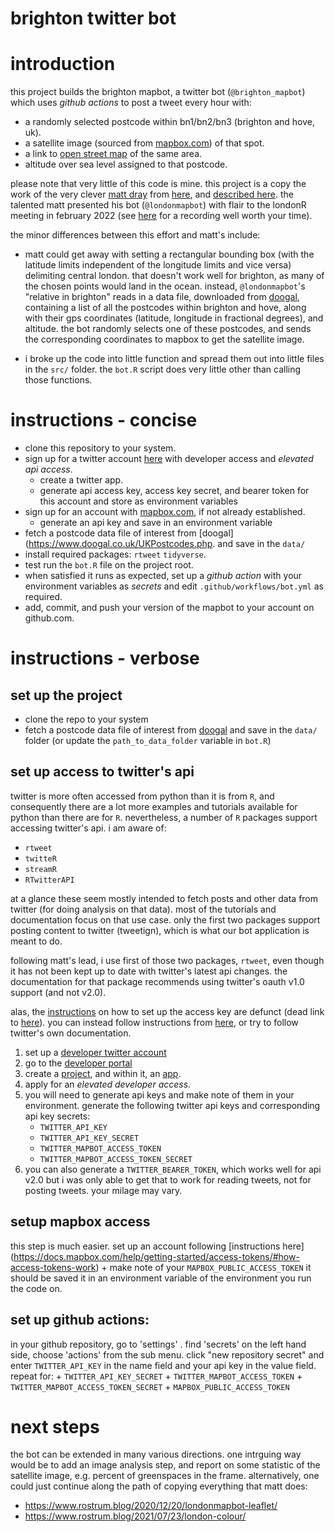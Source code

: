brighton twitter bot
===
# introduction
this project builds the brighton mapbot, a twitter bot (`@brighton_mapbot`) which uses _github actions_ to post a tweet every hour with:

- a randomly selected postcode within bn1/bn2/bn3 (brighton and hove, uk).
- a satellite image (sourced from [mapbox.com](https://mapbox.com)) of that spot.
- a link to [open street map](https://openstreetmap.org) of the same area.
- altitude over sea level assigned to that postcode. 


please note that very little of this code is mine. this project is a copy the work of the very clever [matt dray](https://twitter.com/mattdray) from [here](https://github.com/matt-dray/londonmapbot), and [described here](https://www.rostrum.blog/2020/09/21/londonmapbot/). the talented matt presented his bot (`@londonmapbot`) with flair to the londonR meeting in february 2022 (see [here](https://www.ascent.io/london-r-february-gathering-welcometoascent-followup) for a recording well worth your time).

the minor differences between this effort and matt's include:

- matt could get away with setting a rectangular bounding box (with the latitude limits independent of the longitude limits and vice versa) delimiting central london. that doesn't work well for brighton, as many of the chosen points would land in the ocean. instead, `@londonmapbot`'s "relative in brighton" reads in a data file, downloaded from [doogal](https://www.doogal.co.uk/UKPostcodes.php), containing a list of all the postcodes within brighton and hove, along with their gps coordinates (latitude, longitude in fractional degrees), and altitude. the bot randomly selects one of these postcodes, and sends the corresponding coordinates to mapbox to get the satellite image. 

- i broke up the code into little function and spread them out into little files in the `src/` folder. the `bot.R` script does very little other than calling those functions.


# instructions - concise
- clone this repository to your system.
- sign up for a twitter account [here](twitter.com) with developer access and _elevated api access_.
    + create a twitter app.
    + generate api access key, access key secret, and bearer token for this account and store as environment variables
- sign up for an account with [mapbox.com](https://mapbox.com/), if not already established.
    + generate an api key and save in an environment variable
- fetch a postcode data file of interest from [doogal](https://www.doogal.co.uk/UKPostcodes.php. and save in the `data/`
- install required packages: `rtweet` `tidyverse`.
- test run the `bot.R` file on the project root.
- when satisfied it runs as expected, set up a _github action_ with your environment variables as _secrets_ and edit `.github/workflows/bot.yml` as required.
- add, commit, and push your version of the mapbot to your account on github.com.


# instructions - verbose
## set up the project
- clone the repo to your system
- fetch a postcode data file of interest from [doogal](https://www.doogal.co.uk/UKPostcodes.php) and save in the `data/` folder (or update the `path_to_data_folder` variable in `bot.R`)

## set up access to twitter's api
twitter is more often accessed from python than it is from `R`, and consequently there are a lot more examples and tutorials available for python than there are for `R`. nevertheless, a number of `R` packages support accessing twitter's api. i am aware of:

- `rtweet`
- `twitteR`
- `streamR`
- `RTwitterAPI`

at a glance these seem mostly intended to fetch posts and other data from twitter (for doing analysis on that data). most of the tutorials and documentation focus on that use case. only the first two packages support posting content to twitter (tweetign), which is what our bot application is meant to do. 

following matt's lead, i use first of those two packages, `rtweet`, even though it has not been kept up to date with twitter's latest api changes. the documentation for that package recommends using twitter's oauth v1.0 support (and not v2.0).

alas, the [instructions](https://docs.ropensci.org/rtweet/reference/rtweet_user.html) on how to set up the access key are defunct (dead link to [here](https://rtweet.info/articles/auth.html)). you can instead follow instructions from [here](https://theusualstuff.com/generate-twitter-consumer-key-access-token/), or try to follow twitter's own documentation.

1. set up a [developer twitter account](https://developer.twitter.com)
2. go to the [developer portal](https://developer.twitter.com/en/portal/dashboard)
3. create a [project](https://developer.twitter.com/en/docs/projects/overview), and within it, an [app](https://developer.twitter.com/en/docs/apps/overview).
4. apply for an _elevated developer access_.
5. you will need to generate api keys and make note of them in your environment. generate the following twitter api keys and corresponding api key secrets:
    + `TWITTER_API_KEY`
    + `TWITTER_API_KEY_SECRET`
    + `TWITTER_MAPBOT_ACCESS_TOKEN`
    + `TWITTER_MAPBOT_ACCESS_TOKEN_SECRET`
6. you can also generate a `TWITTER_BEARER_TOKEN`, which works well for api v2.0 but i was only able to get that to work for reading tweets, not for posting tweets. your milage may vary. 

## setup mapbox access
this step is much easier. set up an account following [instructions here] (https://docs.mapbox.com/help/getting-started/access-tokens/#how-access-tokens-work)
    + make note of your `MAPBOX_PUBLIC_ACCESS_TOKEN` it should be saved it in an environment variable of the environment you run the code on.

## set up github actions:
in your github repository, go to 'settings' . find 'secrets' on the left hand side, choose 'actions' from the sub menu. click "new repository secret" and enter `TWITTER_API_KEY` in the name field and your api key in the value field. repeat for:
    + `TWITTER_API_KEY_SECRET`
    + `TWITTER_MAPBOT_ACCESS_TOKEN`
    + `TWITTER_MAPBOT_ACCESS_TOKEN_SECRET`
    + `MAPBOX_PUBLIC_ACCESS_TOKEN`


# next steps
the bot can be extended in many various directions. one intrguing way would be to add an image analysis step, and report on some statistic of the satellite image, e.g. percent of greenspaces in the frame. alternatively, one could just 
continue along the path of copying everything that matt does:

- https://www.rostrum.blog/2020/12/20/londonmapbot-leaflet/
- https://www.rostrum.blog/2021/07/23/london-colour/
